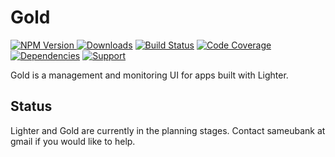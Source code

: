 # Gold

[![NPM Version](https://img.shields.io/npm/v/gold.svg) ![Downloads](https://img.shields.io/npm/dm/gold.svg)](https://npmjs.org/package/gold)
[![Build Status](https://img.shields.io/travis/lighterio/gold.svg)](https://travis-ci.org/lighterio/gold)
[![Code Coverage](https://img.shields.io/coveralls/lighterio/gold/master.svg)](https://coveralls.io/r/lighterio/gold)
[![Dependencies](https://img.shields.io/david/lighterio/gold.svg)](https://david-dm.org/lighterio/gold)
[![Support](https://img.shields.io/gratipay/Lighter.io.svg)](https://gratipay.com/Lighter.io/)

Gold is a management and monitoring UI for apps built with Lighter.

## Status

Lighter and Gold are currently in the planning stages.
Contact sameubank at gmail if you would like to help.
